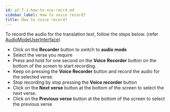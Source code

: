 ```yaml
---
id: p2-7-1-how-to-vce-recrd.md
sidebar_label: How to voice record?
title: How to voice record?
---
```



To record the audio for the translation text, follow the steps below.
(refer [AudioModeUserInterface](../../Part-1/Getting-Started/Autographa-Live-User-Interface-Overview/p1-2-4-audio-mode-ui.md))

* Click on the **Recorder** button to switch to **audio mode**
* Select the verse you require
* Press and hold for one second on the **Voice Recorder** button on the bottom of the screen to start recording.
* Keep on pressing the **Voice Recorder** button and record the audio for the selected verse.
* Stop recording by stop pressing the **Voice recorder** button
* Click on the **Next verse** button at the bottom of the screen to select the next verse.
* Click on the **Previous verse** button at the bottom of the screen to select the previous verse

